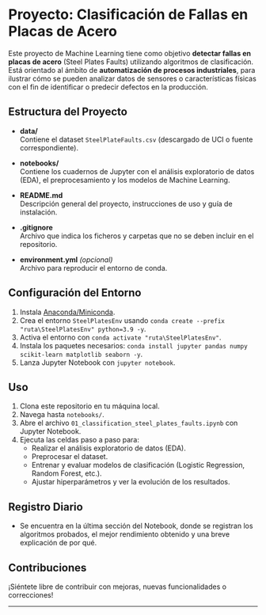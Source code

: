 # Proyecto: Clasificación de Fallas en Placas de Acero

Este proyecto de Machine Learning tiene como objetivo **detectar fallas en placas de acero** (Steel Plates Faults) utilizando algoritmos de clasificación. Está orientado al ámbito de **automatización de procesos industriales**, para ilustrar cómo se pueden analizar datos de sensores o características físicas con el fin de identificar o predecir defectos en la producción.

## Estructura del Proyecto

- **data/**  
  Contiene el dataset `SteelPlateFaults.csv` (descargado de UCI o fuente correspondiente).

- **notebooks/**  
  Contiene los cuadernos de Jupyter con el análisis exploratorio de datos (EDA), el preprocesamiento y los modelos de Machine Learning.

- **README.md**  
  Descripción general del proyecto, instrucciones de uso y guía de instalación.

- **.gitignore**  
  Archivo que indica los ficheros y carpetas que no se deben incluir en el repositorio.

- **environment.yml** *(opcional)*  
  Archivo para reproducir el entorno de conda.

## Configuración del Entorno

1. Instala [Anaconda/Miniconda](https://docs.conda.io/en/latest/).
2. Crea el entorno `SteelPlatesEnv` usando `conda create --prefix "ruta\SteelPlatesEnv" python=3.9 -y`.
3. Activa el entorno con `conda activate "ruta\SteelPlatesEnv"`.
4. Instala los paquetes necesarios: `conda install jupyter pandas numpy scikit-learn matplotlib seaborn -y`.
5. Lanza Jupyter Notebook con `jupyter notebook`.

## Uso

1. Clona este repositorio en tu máquina local.
2. Navega hasta `notebooks/`.
3. Abre el archivo `01_classification_steel_plates_faults.ipynb` con Jupyter Notebook.
4. Ejecuta las celdas paso a paso para:
   - Realizar el análisis exploratorio de datos (EDA).
   - Preprocesar el dataset.
   - Entrenar y evaluar modelos de clasificación (Logistic Regression, Random Forest, etc.).
   - Ajustar hiperparámetros y ver la evolución de los resultados.

## Registro Diario

- Se encuentra en la última sección del Notebook, donde se registran los algoritmos probados, el mejor rendimiento obtenido y una breve explicación de por qué.

## Contribuciones

¡Siéntete libre de contribuir con mejoras, nuevas funcionalidades o correcciones!

---
